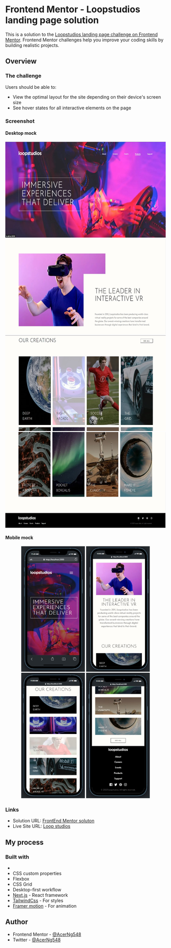 # Frontend Mentor - Loopstudios landing page solution

This is a solution to the [Loopstudios landing page challenge on Frontend Mentor](https://www.frontendmentor.io/challenges/loopstudios-landing-page-N88J5Onjw). Frontend Mentor challenges help you improve your coding skills by building realistic projects.

## Overview

### The challenge

Users should be able to:

- View the optimal layout for the site depending on their device's screen size
- See hover states for all interactive elements on the page

### Screenshot

#### Desktop mock

<div align="center">
  <img src="./public/desktop1.jpg" width="504" height="300" />
  <img src="./public/desktop2.jpg" width="504" height="300"/>
  <img src="./public/desktop3.jpg" width="504" height="300"/>
  <img src="./public/desktop4.jpg" width="504" height="300"/>
</div>

#### Mobile mock

<div align="center">
  <img src="./public/mobile1.jpg" width="200" height="393" />
  <img src="./public/mobile2.jpg" width="200" height="393" />
  <img src="./public/mobile3.jpg" width="200" height="393" />
  <img src="./public/mobile4.jpg" width="200" height="393" />
</div>

### Links

- Solution URL: [FrontEnd Mentor soluton](https://your-solution-url.com)
- Live Site URL: [Loop studios](https://loop-studio-qxln85pad-acerng548.vercel.app)

## My process

### Built with

-
- CSS custom properties
- Flexbox
- CSS Grid
- Desktop-first workflow
- [Next.js](https://nextjs.org/) - React framework
- [TailwindCss](https://tailwindcss.com) - For styles
- [Framer motion](https://www.framer.com/motion/) - For animation

## Author

- Frontend Mentor - [@AcerNg548](https://www.frontendmentor.io/profile/AcerNg548)
- Twitter - [@AcerNg548](https://www.twitter.com/AcerNg548)
